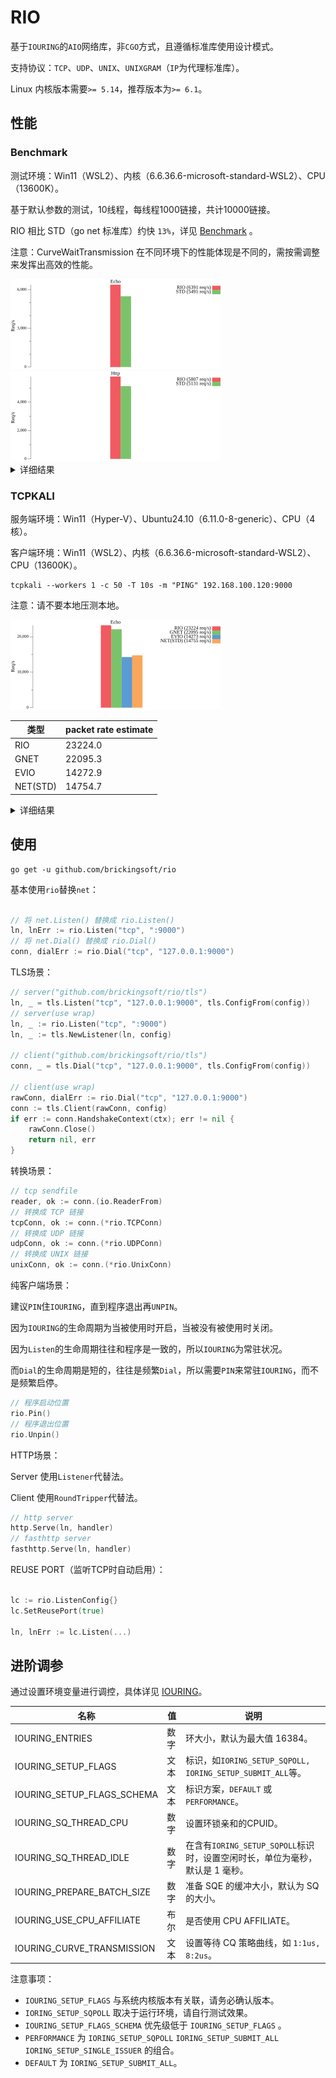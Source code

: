 # RIO

基于`IOURING`的`AIO`网络库，非`CGO`方式，且遵循标准库使用设计模式。

支持协议：`TCP`、`UDP`、`UNIX`、`UNIXGRAM`（`IP`为代理标准库）。

Linux 内核版本需要`>= 5.14`，推荐版本为`>= 6.1`。

## 性能
### Benchmark
测试环境：Win11（WSL2）、内核（6.6.36.6-microsoft-standard-WSL2）、CPU（13600K）。

基于默认参数的测试，10线程，每线程1000链接，共计10000链接。

RIO 相比 STD（go net 标准库）约快 `13%`，详见 [Benchmark](https://github.com/brickingsoft/rio_examples/tree/main/benchmark) 。

注意：CurveWaitTransmission 在不同环境下的性能体现是不同的，需按需调整来发挥出高效的性能。 


<img src="benchmark/echo.png" width="336" height="144" border="0" alt="echo benchmark">
<img src="benchmark/http.png" width="336" height="144" border="0" alt="http benchmark">

<details>
<summary>详细结果</summary>

```text
------ Benchmark ------
Port: 9000
Workers: 10
Count: 1000
NBytes: 1024
ECHO-RIO benching complete(1.564700361s): 6391 conn/sec, 6.2M inbounds/sec, 6.2M outbounds/sec, 0 failures
ECHO-STD benching complete(1.821161901s): 5491 conn/sec, 5.4M inbounds/sec, 5.4M outbounds/sec, 0 failures
HTTP-RIO benching complete(1.722059583s): 5807 conn/sec, 5.8M inbounds/sec, 5.8M outbounds/sec, 0 failures
HTTP-STD benching complete(1.948937829s): 5131 conn/sec, 5M inbounds/sec, 5M outbounds/sec, 0 failures
```
</details>

### TCPKALI

服务端环境：Win11（Hyper-V）、Ubuntu24.10（6.11.0-8-generic）、CPU（4核）。

客户端环境：Win11（WSL2）、内核（6.6.36.6-microsoft-standard-WSL2）、CPU（13600K）。

```shell
tcpkali --workers 1 -c 50 -T 10s -m "PING" 192.168.100.120:9000
```

注意：请不要本地压测本地。

<img src="benchmark/tcpkali.png" width="336" height="144" border="0" alt="http benchmark">

| 类型       | packet rate estimate |
|----------|----------------------|
| RIO      | 23224.0              |
| GNET     | 22095.3              |
| EVIO     | 14272.9              |
| NET(STD) | 14754.7              |

<details>
<summary>详细结果</summary>

```text
------ RIO ------
Destination: [192.168.100.120]:9000
Interface eth0 address [192.168.100.1]:0
Using interface eth0 to connect to [192.168.100.120]:9000
Ramped up to 50 connections.
Total data sent:     225.0 MiB (235888384 bytes)
Total data received: 223.1 MiB (233886740 bytes)
Bandwidth per channel: 7.222⇅ Mbps (902.7 kBps)
Aggregate bandwidth: 186.967↓, 188.568↑ Mbps
Packet rate estimate: 23224.0↓, 16224.2↑ (3↓, 35↑ TCP MSS/op)
Test duration: 10.0076 s.
```

```text
------ GNET ------
Destination: [192.168.100.120]:9000
Interface eth0 address [192.168.100.1]:0
Using interface eth0 to connect to [192.168.100.120]:9000
Ramped up to 50 connections.
Total data sent:     219.4 MiB (230096896 bytes)
Total data received: 217.7 MiB (228243396 bytes)
Bandwidth per channel: 7.329⇅ Mbps (916.1 kBps)
Aggregate bandwidth: 182.481↓, 183.963↑ Mbps
Packet rate estimate: 22095.3↓, 15777.4↑ (3↓, 44↑ TCP MSS/op)
Test duration: 10.0062 s.
```

```text
------ EVIO ------
Destination: [192.168.100.120]:9000
Interface eth0 address [192.168.100.1]:0
Using interface eth0 to connect to [192.168.100.120]:9000
Ramped up to 50 connections.
Total data sent:     200.4 MiB (210108416 bytes)
Total data received: 198.6 MiB (208234360 bytes)
Bandwidth per channel: 6.688⇅ Mbps (836.0 kBps)
Aggregate bandwidth: 166.458↓, 167.956↑ Mbps
Packet rate estimate: 14272.9↓, 14412.0↑ (2↓, 44↑ TCP MSS/op)
Test duration: 10.0078 s.
```

```text
------ NET ------
Destination: [192.168.100.120]:9000
Interface eth0 address [192.168.100.1]:0
Using interface eth0 to connect to [192.168.100.120]:9000
Ramped up to 50 connections.
Total data sent:     192.8 MiB (202113024 bytes)
Total data received: 191.3 MiB (200561884 bytes)
Bandwidth per channel: 6.315⇅ Mbps (789.4 kBps)
Aggregate bandwidth: 160.411↓, 161.652↑ Mbps
Packet rate estimate: 14754.7↓, 14117.6↑ (2↓, 45↑ TCP MSS/op)
Test duration: 10.0024 s.
```
</details>

## 使用

```shell
go get -u github.com/brickingsoft/rio
```

基本使用`rio`替换`net`：
```go

// 将 net.Listen() 替换成 rio.Listen() 
ln, lnErr := rio.Listen("tcp", ":9000")
// 将 net.Dial() 替换成 rio.Dial() 
conn, dialErr := rio.Dial("tcp", "127.0.0.1:9000")

```

TLS场景：
```go
// server("github.com/brickingsoft/rio/tls")
ln, _ = tls.Listen("tcp", "127.0.0.1:9000", tls.ConfigFrom(config))
// server(use wrap)
ln, _ := rio.Listen("tcp", ":9000")
ln, _ := tls.NewListener(ln, config)

// client("github.com/brickingsoft/rio/tls")
conn, _ = tls.Dial("tcp", "127.0.0.1:9000", tls.ConfigFrom(config))

// client(use wrap)
rawConn, dialErr := rio.Dial("tcp", "127.0.0.1:9000")
conn := tls.Client(rawConn, config)
if err := conn.HandshakeContext(ctx); err != nil {
	rawConn.Close()
	return nil, err
}
```

转换场景：
```go
// tcp sendfile
reader, ok := conn.(io.ReaderFrom)
// 转换成 TCP 链接 
tcpConn, ok := conn.(*rio.TCPConn)
// 转换成 UDP 链接
udpConn, ok := conn.(*rio.UDPConn)
// 转换成 UNIX 链接
unixConn, ok := conn.(*rio.UnixConn)
```

纯客户端场景：

建议`PIN`住`IOURING`，直到程序退出再`UNPIN`。

因为`IOURING`的生命周期为当被使用时开启，当被没有被使用时关闭。

因为`Listen`的生命周期往往和程序是一致的，所以`IOURING`为常驻状况。

而`Dial`的生命周期是短的，往往是频繁`Dial`，所以需要`PIN`来常驻`IOURING`，而不是频繁启停。
```go
// 程序启动位置
rio.Pin()
// 程序退出位置
rio.Unpin()
```

HTTP场景：

Server 使用`Listener`代替法。

Client 使用`RoundTripper`代替法。
```go
// http server
http.Serve(ln, handler)
// fasthttp server
fasthttp.Serve(ln, handler)
```

REUSE PORT（监听TCP时自动启用）：

```go

lc := rio.ListenConfig{}
lc.SetReusePort(true)

ln, lnErr := lc.Listen(...)

```

## 进阶调参
通过设置环境变量进行调控，具体详见 [IOURING](https://man7.org/linux/man-pages/man2/io_uring_setup.2.html)。

| 名称                         | 值  | 说明                                                   |
|----------------------------|----|------------------------------------------------------|
| IOURING_ENTRIES            | 数字 | 环大小，默认为最大值 16384。                                    |
| IOURING_SETUP_FLAGS        | 文本 | 标识，如`IORING_SETUP_SQPOLL, IORING_SETUP_SUBMIT_ALL`等。 |
| IOURING_SETUP_FLAGS_SCHEMA | 文本 | 标识方案，`DEFAULT` 或 `PERFORMANCE`。                      |
| IOURING_SQ_THREAD_CPU      | 数字 | 设置环锁亲和的CPUID。                                        |
| IOURING_SQ_THREAD_IDLE     | 数字 | 在含有`IORING_SETUP_SQPOLL`标识时，设置空闲时长，单位为毫秒，默认是 1 毫秒。   |
| IOURING_PREPARE_BATCH_SIZE | 数字 | 准备 SQE 的缓冲大小，默认为 SQ 的大小。                             |
| IOURING_USE_CPU_AFFILIATE  | 布尔 | 是否使用 CPU AFFILIATE。                                  |
| IOURING_CURVE_TRANSMISSION | 文本 | 设置等待 CQ 策略曲线，如 `1:1us, 8:2us`。                       |

注意事项：
* `IOURING_SETUP_FLAGS` 与系统内核版本有关联，请务必确认版本。
* `IORING_SETUP_SQPOLL` 取决于运行环境，请自行测试效果。
* `IOURING_SETUP_FLAGS_SCHEMA` 优先级低于 `IOURING_SETUP_FLAGS` 。
* `PERFORMANCE` 为 `IORING_SETUP_SQPOLL` `IORING_SETUP_SUBMIT_ALL` `IORING_SETUP_SINGLE_ISSUER` 的组合。
* `DEFAULT` 为 `IORING_SETUP_SUBMIT_ALL`。



